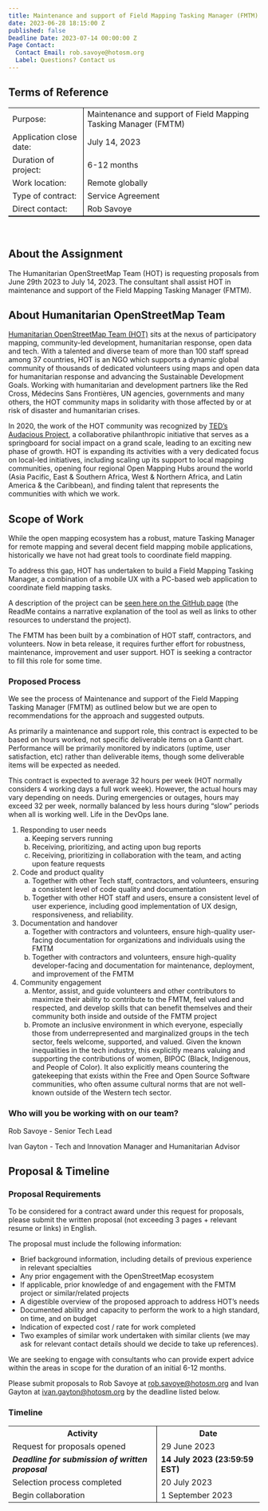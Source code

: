 ```yaml
---
title: Maintenance and support of Field Mapping Tasking Manager (FMTM)
date: 2023-06-28 18:15:00 Z
published: false
Deadline Date: 2023-07-14 00:00:00 Z
Page Contact:
  Contact Email: rob.savoye@hotosm.org
  Label: Questions? Contact us
---
```


## Terms of Reference 
<table style="border-bottom: 1px solid black">
	<tr>
		<td>Purpose:</td>
		<td style="border-left: 1px solid black">Maintenance and support of Field Mapping Tasking Manager (FMTM)</td>
	</tr>
	<tr>
		<td>Application close date:</td>
		<td style="border-left: 1px solid black">July 14, 2023</td>
	</tr>
	<tr>
		<td>Duration of project:</td>
		<td style="border-left: 1px solid black">6-12 months</td>
	</tr>
<tr>
		<td>Work location:</td>
		<td style="border-left: 1px solid black">Remote globally</td>
	</tr>
<tr>
		<td>Type of contract:</td>
		<td style="border-left: 1px solid black">Service Agreement</td>
	</tr>
<tr>
		<td>Direct contact:</td>
		<td style="border-left: 1px solid black">Rob Savoye</td>
	</tr>
</table>

<br>

## About the Assignment

The Humanitarian OpenStreetMap Team (HOT) is requesting proposals from June 29th 2023 to July 14, 2023. The consultant shall assist HOT in maintenance and support of the Field
Mapping Tasking Manager (FMTM).

## About Humanitarian OpenStreetMap Team 
[Humanitarian OpenStreetMap Team (HOT)](https://www.hotosm.org/) sits at the nexus of participatory mapping, community-led development, humanitarian response, open data and tech. With a talented and diverse team of more than 100 staff spread among 37 countries, HOT is an NGO which
supports a dynamic global community of thousands of dedicated volunteers using maps and open data for humanitarian response and advancing the Sustainable Development Goals.
Working with humanitarian and development partners like the Red Cross, Médecins Sans Frontières, UN agencies, governments and many others, the HOT community maps in solidarity with those affected by or at risk of disaster and humanitarian crises.

In 2020, the work of the HOT community was recognized by [TED’s Audacious Project](https://www.ted.com/talks/rebecca_firth_can_we_call_it_a_world_map_if_it_s_missing_a_billion_people), a collaborative philanthropic initiative that serves as a springboard for social impact on a grand scale, leading to an exciting new phase of growth. HOT is expanding its activities with a very
dedicated focus on local-led initiatives, including scaling up its support to local mapping communities, opening four regional Open Mapping Hubs around the world (Asia Pacific, East &amp;
Southern Africa, West &amp; Northern Africa, and Latin America &amp; the Caribbean), and finding talent that represents the communities with which we work.

## Scope of Work

While the open mapping ecosystem has a robust, mature Tasking Manager for remote mapping and several decent field mapping mobile applications, historically we have not had great tools to
coordinate field mapping.

To address this gap, HOT has undertaken to build a Field Mapping Tasking Manager, a combination of a mobile UX with a PC-based web application to coordinate field mapping tasks.

A description of the project can be [seen here on the GitHub page](https://github.com/hotosm/fmtm) (the ReadMe contains a narrative explanation of the tool as well as links to other resources to understand the project).

The FMTM has been built by a combination of HOT staff, contractors, and volunteers. Now in
beta release, it requires further effort for robustness, maintenance, improvement and user
support. HOT is seeking a contractor to fill this role for some time.

### Proposed Process
We see the process of Maintenance and support of the Field Mapping Tasking Manager (FMTM) as outlined below but we are open to recommendations for the approach and suggested outputs.

As primarily a maintenance and support role, this contract is expected to be based on hours worked, not specific deliverable items on a Gantt chart. Performance will be primarily monitored by indicators (uptime, user satisfaction, etc) rather than deliverable items, though some deliverable items will be expected as needed.

This contract is expected to average 32 hours per week (HOT normally considers 4 working days a full work week). However, the actual hours may vary depending on needs. During emergencies or outages, hours may exceed 32 per week, normally balanced by less hours during “slow” periods when all is working well. Life in the DevOps lane.

<ol> 
<li>Responding to user needs
<ol type="a">
  <li>Keeping servers running</li>
<li>Receiving, prioritizing, and acting upon bug reports</li>
<li>Receiving, prioritizing in collaboration with the team, and acting upon feature requests</li>
</ol>
</li>

<li>Code and product quality
<ol type="a">
 <li>Together with other Tech staff, contractors, and volunteers, ensuring a consistent level of code quality and documentation</li>
 <li>Together with other HOT staff and users, ensure a consistent level of user experience, including good implementation of UX design, responsiveness, and reliability.</li>
</ol>
</li>

<li>Documentation and handover
<ol type="a">
<li>Together with contractors and volunteers, ensure high-quality user-facing documentation for organizations and individuals using the FMTM</li>
<li>Together with contractors and volunteers, ensure high-quality developer-facing and documentation for maintenance, deployment, and improvement of the FMTM</li>
</ol>
</li>
<li>Community engagement
<ol type="a">
<li>Mentor, assist, and guide volunteers and other contributors to maximize their ability to contribute to the FMTM, feel valued and respected, and develop skills that can benefit themselves and their community both inside and outside of the
FMTM project</li>
<li>Promote an inclusive environment in which everyone, especially those from underrepresented and marginalized groups in the tech sector, feels welcome, supported, and valued. Given the known inequalities in the tech industry, this explicitly means valuing and supporting the contributions of women, BIPOC (Black, Indigenous, and People of Color). It also explicitly means countering the
gatekeeping that exists within the Free and Open Source Software communities, who often assume cultural norms that are not well-known outside of the Western tech sector.</li>
</ol>
</li>
</ol>


### Who will you be working with on our team?

Rob Savoye - Senior Tech Lead

Ivan Gayton - Tech and Innovation Manager and Humanitarian Advisor

## Proposal & Timeline
### Proposal Requirements
To be considered for a contract award under this request for proposals, please submit the written proposal (not exceeding 3 pages + relevant resume or links) in English.

The proposal must include the following information:
* Brief background information, including details of previous experience in relevant specialties
* Any prior engagement with the OpenStreetMap ecosystem
* If applicable, prior knowledge of and engagement with the FMTM project or similar/related projects
* A digestible overview of the proposed approach to address HOT’s needs
* Documented ability and capacity to perform the work to a high standard, on time, and on
budget
* Indication of expected cost / rate for work completed
* Two examples of similar work undertaken with similar clients (we may ask for relevant
contact details should we decide to take up references).

We are seeking to engage with consultants who can provide expert advice within the areas in scope for the duration of an initial 6-12 months.

Please submit proposals to Rob Savoye at [rob.savoye@hotosm.org](rob.savoye@hotosm.org) and Ivan Gayton at
[ivan.gayton@hotosm.org](ivan.gayton@hotosm.org) by the deadline listed below.


### Timeline
<table style="border-bottom: none">
<tr>
		<th style="border-bottom-width: 2px"><span style="font-weight: bold">Activity</span></th>
		<th style="border-left: 1px solid black; border-bottom-width: 2px"><span style="font-weight: bold">Date</span></th>
	</tr>
	<tr>
		<td>Request for proposals opened</td>
		<td style="border-left: 1px solid black">29 June 2023</td>
	</tr>
	<tr>
		<td style="font-weight: bold"><i>Deadline for submission of written proposal</i></td>
		<td style="border-left: 1px solid black"><b>14 July 2023 (23:59:59 EST)</b></td>
	</tr>

<tr>
		<td>Selection process completed</td>
		<td style="border-left: 1px solid black">20 July 2023</td>
	</tr>
	<tr>
		<td>Begin collaboration</td>
		<td style="border-left: 1px solid black">1 September 2023</td>
	</tr>
</table>
<br>

